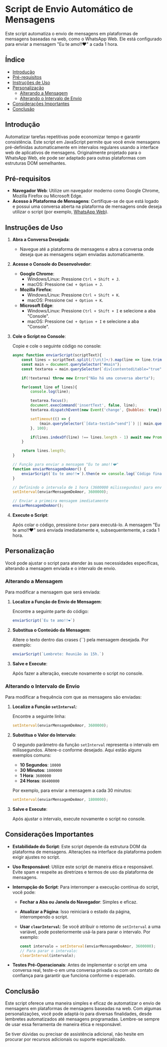 # Script de Envio Automático de Mensagens

Este script automatiza o envio de mensagens em plataformas de mensagens baseadas na web, como o WhatsApp Web. Ele está configurado para enviar a mensagem "Eu te amo!!❤️" a cada 1 hora.

## Índice

- [Introdução](#introdução)
- [Pré-requisitos](#pré-requisitos)
- [Instruções de Uso](#instruções-de-uso)
- [Personalização](#personalização)
  - [Alterando a Mensagem](#alterando-a-mensagem)
  - [Alterando o Intervalo de Envio](#alterando-o-intervalo-de-envio)
- [Considerações Importantes](#considerações-importantes)
- [Conclusão](#conclusão)

## Introdução

Automatizar tarefas repetitivas pode economizar tempo e garantir consistência. Este script em JavaScript permite que você envie mensagens pré-definidas automaticamente em intervalos regulares usando a interface web de aplicativos de mensagens. Originalmente projetado para o WhatsApp Web, ele pode ser adaptado para outras plataformas com estruturas DOM semelhantes.

## Pré-requisitos

- **Navegador Web**: Utilize um navegador moderno como Google Chrome, Mozilla Firefox ou Microsoft Edge.
- **Acesso à Plataforma de Mensagens**: Certifique-se de que está logado e possui uma conversa aberta na plataforma de mensagens onde deseja utilizar o script (por exemplo, [WhatsApp Web](https://web.whatsapp.com/)).

## Instruções de Uso

1. **Abra a Conversa Desejada**:

   - Navegue até a plataforma de mensagens e abra a conversa onde deseja que as mensagens sejam enviadas automaticamente.

2. **Acesse o Console do Desenvolvedor**:

   - **Google Chrome**:
     - Windows/Linux: Pressione `Ctrl + Shift + J`.
     - macOS: Pressione `Cmd + Option + J`.
   - **Mozilla Firefox**:
     - Windows/Linux: Pressione `Ctrl + Shift + K`.
     - macOS: Pressione `Cmd + Option + K`.
   - **Microsoft Edge**:
     - Windows/Linux: Pressione `Ctrl + Shift + I` e selecione a aba "Console".
     - macOS: Pressione `Cmd + Option + I` e selecione a aba "Console".

3. **Cole o Script no Console**:

   Copie e cole o seguinte código no console:

   ```javascript
   async function enviarScript(scriptText){
       const lines = scriptText.split(/[\n\t]+/).map(line => line.trim()).filter(line => line);
       const main = document.querySelector("#main");
       const textarea = main.querySelector(`div[contenteditable="true"]`);
   
       if(!textarea) throw new Error("Não há uma conversa aberta");
   
       for(const line of lines){
           console.log(line);
   
           textarea.focus();
           document.execCommand('insertText', false, line);
           textarea.dispatchEvent(new Event('change', {bubbles: true}));
   
           setTimeout(() => {
               (main.querySelector(`[data-testid="send"]`) || main.querySelector(`[data-icon="send"]`)).click();
           }, 100);
   
           if(lines.indexOf(line) !== lines.length - 1) await new Promise(resolve => setTimeout(resolve, 250));
       }
   
       return lines.length;
   }
   
   // Função para enviar a mensagem "Eu te amo!!❤️"
   function enviarMensagemDeAmor() {
       enviarScript(`Eu te amo!!❤️`).then(e => console.log(`Código finalizado, ${e} mensagens enviadas`)).catch(console.error);
   }
   
   // Definindo o intervalo de 1 hora (3600000 milissegundos) para enviar a mensagem repetidamente
   setInterval(enviarMensagemDeAmor, 3600000);
   
   // Enviar a primeira mensagem imediatamente
   enviarMensagemDeAmor();
   ```

4. **Execute o Script**:

   Após colar o código, pressione `Enter` para executá-lo. A mensagem "Eu te amo!!❤️" será enviada imediatamente e, subsequentemente, a cada 1 hora.

## Personalização

Você pode ajustar o script para atender às suas necessidades específicas, alterando a mensagem enviada e o intervalo de envio.

### Alterando a Mensagem

Para modificar a mensagem que será enviada:

1. **Localize a Função de Envio de Mensagem**:

   Encontre a seguinte parte do código:

   ```javascript
   enviarScript(`Eu te amo!!❤️`)
   ```

2. **Substitua o Conteúdo da Mensagem**:

   Altere o texto dentro das crases (``) pela mensagem desejada. Por exemplo:

   ```javascript
   enviarScript(`Lembrete: Reunião às 15h.`)
   ```

3. **Salve e Execute**:

   Após fazer a alteração, execute novamente o script no console.

### Alterando o Intervalo de Envio

Para modificar a frequência com que as mensagens são enviadas:

1. **Localize a Função `setInterval`**:

   Encontre a seguinte linha:

   ```javascript
   setInterval(enviarMensagemDeAmor, 3600000);
   ```

2. **Substitua o Valor do Intervalo**:

   O segundo parâmetro da função `setInterval` representa o intervalo em milissegundos. Altere-o conforme desejado. Aqui estão alguns exemplos comuns:

   - **10 Segundos**: `10000`
   - **30 Minutos**: `1800000`
   - **1 Hora**: `3600000`
   - **24 Horas**: `86400000`

   Por exemplo, para enviar a mensagem a cada 30 minutos:

   ```javascript
   setInterval(enviarMensagemDeAmor, 1800000);
   ```

3. **Salve e Execute**:

   Após ajustar o intervalo, execute novamente o script no console.

## Considerações Importantes

- **Estabilidade do Script**: Este script depende da estrutura DOM da plataforma de mensagens. Alterações na interface da plataforma podem exigir ajustes no script.

- **Uso Responsável**: Utilize este script de maneira ética e responsável. Evite spam e respeite as diretrizes e termos de uso da plataforma de mensagens.

- **Interrupção do Script**: Para interromper a execução contínua do script, você pode:

  - **Fechar a Aba ou Janela do Navegador**: Simples e eficaz.
  
  - **Atualizar a Página**: Isso reiniciará o estado da página, interrompendo o script.
  
  - **Usar `clearInterval`**: Se você atribuir o retorno de `setInterval` a uma variável, pode posteriormente usá-la para parar o intervalo. Por exemplo:

    ```javascript
    const intervalo = setInterval(enviarMensagemDeAmor, 3600000);
    // Para parar o intervalo:
    clearInterval(intervalo);
    ```

- **Testes Pré-Operacionais**: Antes de implementar o script em uma conversa real, teste-o em uma conversa privada ou com um contato de confiança para garantir que funciona conforme o esperado.

## Conclusão

Este script oferece uma maneira simples e eficaz de automatizar o envio de mensagens em plataformas de mensagens baseadas na web. Com algumas personalizações, você pode adaptá-lo para diversas finalidades, desde lembretes automatizados até mensagens programadas. Lembre-se sempre de usar essa ferramenta de maneira ética e responsável.

Se tiver dúvidas ou precisar de assistência adicional, não hesite em procurar por recursos adicionais ou suporte especializado.

